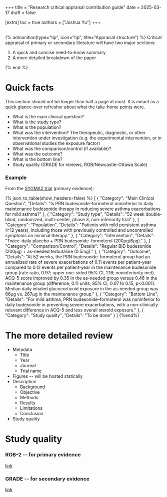 +++
title = "Research critical appraisal contribution guide"
date = 2025-03-17
draft = false

[extra]
toc = true
authors = ["Joshua Yu"]
+++
<br>
<br>

{% admonition(type="tip", icon="tip", title="Appraisal structure") %}
Critical appraisal of primary or secondary literature will have two major sections:

1. A quick and concise need-to-know summary
2. A more detailed breakdown of the paper

{% end %}

# Quick facts

This section should not be longer than half a page at most. It is meant as a quick glance-over refresher about what the take-home points were.

- What is the main clinical question?
- What is the study type?
- What is the population?
- What was the intervention? The therapeutic, diagnostic, or other intervention under investigation (e.g. the experimental intervention, or in observational studies the exposure factor)
- What was the comparison/control (if available)?
- What was the outcome?
- What is the bottom line?
- Study quality (GRADE for reviews, ROB/Newcastle-Ottawa Scale)

### Example

From the [SYGMA2 trial](https://www.nejm.org/doi/full/10.1056/NEJMoa1715275) (primary evidence):

{% json_to_table(show_headers=false) %}
[
{
"Category": "Main Clinical Question",
"Details": "Is PRN budesonide–formoterol noninferior to daily maintenance budesonide therapy in reducing severe asthma exacerbations for mild asthma?"
},
{
"Category": "Study type",
"Details": "52 week double-blind, randomized, multi-center, phase 3, non-inferiority trial"
},
{
"Category": "Population",
"Details": "Patients with mild persistent asthma (≥12 years), including those with previously controlled and uncontrolled symptoms on minimal therapy."
},
{
"Category": "Intervention",
"Details": "Twice-daily placebo + PRN budesonide–formoterol (200μg/6μg)."
},
{
"Category": "Comparison/Control",
"Details": "Regular BID budesonide (200μg) + as-needed terbutaline (0.5mg)."
},
{
"Category": "Outcome",
"Details": "At 52 weeks, the PRN budesonide–formoterol group had an annualized rate of severe exacerbations of 0.11 events per patient-year compared to 0.12 events per patient-year in the maintenance budesonide group (rate ratio, 0.97; upper one-sided 95% CI, 1.16; noninferiority met). ACQ-5 score improved by 0.35 in the as-needed group versus 0.46 in the maintenance group (difference, 0.11 units; 95% CI, 0.07 to 0.15; p<0.001). Median daily inhaled glucocorticoid exposure in the as-needed group was 66μg vs. 267μg in the maintenance group."
},
{
"Category": "Bottom Line",
"Details": "For mild asthma, PRN budesonide–formoterol was noninferior to daily budesonide in preventing severe exacerbations, with a non-clinically relevant difference in ACQ-5 and less overall steroid exposure."
},
{
"Category": "Study quality",
"Details": "To be done"
}
]
{%end%}

# The more detailed review

- Metadata
  - Title
  - Year
  - Journal
  - Trial name
- Figures -- will be hosted statically
- Description
  - Background
  - Objective
  - Methods
  - Results
  - Limitations
  - Conclusion
- Study quality

# Study quality

### ROB-2 -- for primary evidence

[link](https://methods.cochrane.org/risk-bias-2)

### GRADE -- for secondary evidence

[link](https://gdt.gradepro.org/app/handbook/handbook.html)
